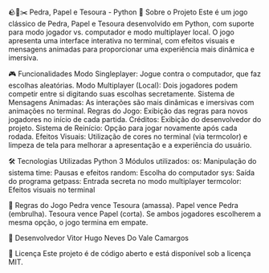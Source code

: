 🪨📜✂️ Pedra, Papel e Tesoura - Python
📌 Sobre o Projeto
Este é um jogo clássico de Pedra, Papel e Tesoura desenvolvido em Python, com suporte para modo jogador vs. computador e modo multiplayer local. O jogo apresenta uma interface interativa no terminal, com efeitos visuais e mensagens animadas para proporcionar uma experiência mais dinâmica e imersiva.

🎮 Funcionalidades
Modo Singleplayer: Jogue contra o computador, que faz escolhas aleatórias.
Modo Multiplayer (Local): Dois jogadores podem competir entre si digitando suas escolhas secretamente.
Sistema de Mensagens Animadas: As interações são mais dinâmicas e imersivas com animações no terminal.
Regras do Jogo: Exibição das regras para novos jogadores no início de cada partida.
Créditos: Exibição do desenvolvedor do projeto.
Sistema de Reinício: Opção para jogar novamente após cada rodada.
Efeitos Visuais: Utilização de cores no terminal (via termcolor) e limpeza de tela para melhorar a apresentação e a experiência do usuário.

🛠 Tecnologias Utilizadas
Python 3
Módulos utilizados:
os: Manipulação do sistema
time: Pausas e efeitos
random: Escolha do computador
sys: Saída do programa
getpass: Entrada secreta no modo multiplayer
termcolor: Efeitos visuais no terminal

📜 Regras do Jogo
Pedra vence Tesoura (amassa).
Papel vence Pedra (embrulha).
Tesoura vence Papel (corta).
Se ambos jogadores escolherem a mesma opção, o jogo termina em empate.

📌 Desenvolvedor
Vitor Hugo Neves Do Vale Camargos

📜 Licença
Este projeto é de código aberto e está disponível sob a licença MIT.

